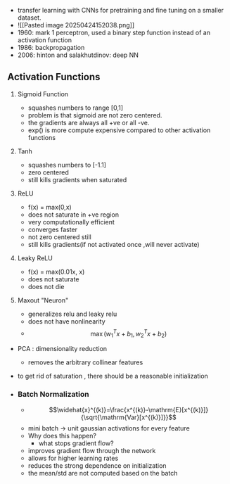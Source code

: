 - transfer learning with CNNs for pretraining and fine tuning on a smaller dataset.
- ![[Pasted image 20250424152038.png]]
- 1960: mark 1 perceptron, used a binary step function instead of an activation function
- 1986: backpropagation
- 2006: hinton and salakhutdinov: deep NN

## Activation Functions
1. Sigmoid Function
	- squashes numbers to range [0,1]
	- problem is that sigmoid are not zero centered.
	- the gradients are always all +ve or all -ve.
	- exp() is more compute expensive compared to other activation functions
2. Tanh
	- squashes numbers to [-1.1]
	- zero centered
	- still kills gradients when saturated
3. ReLU
	- f(x) = max(0,x)
	- does not saturate in +ve region
	- very computationally efficient
	- converges faster
	- not zero centered still
	- still kills gradients(if not activated once ,will never activate)

4. Leaky ReLU
	- f(x) = max(0.01x, x)
	- does not saturate
	- does not die

5. Maxout "Neuron"
	- generalizes relu and leaky relu
	- does not have nonlinearity
	- $$\max(w_1^Tx+b_1,w_2^Tx+b_2)$$
- PCA : dimensionality reduction
	-  removes the arbitrary collinear features
- to get rid of saturation , there should be a reasonable initialization 

- ### Batch Normalization
	- $$\widehat{x}^{(k)}=\frac{x^{(k)}-\mathrm{E}[x^{(k)}]}{\sqrt{\mathrm{Var}[x^{(k)}]}}$$
	- mini batch -> unit gaussian activations for every feature
	- Why does this happen?
		-  what stops gradient flow?
	- improves gradient flow through the network
	- allows for higher learning rates
	- reduces the strong dependence on initialization
	- the mean/std are not computed based on the batch 